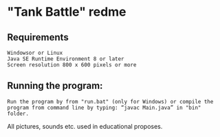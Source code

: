 
# "Tank Battle" redme
		
## Requirements
	Windowsor or Linux
	Java SE Runtime Environment 8 or later
	Screen resolution 800 x 600 pixels or more
	
## Running the program:
	Run the program by from "run.bat" (only for Windows) or compile the program from command line by typing: “javac Main.java” in "bin" folder.
	
All pictures, sounds etc. used in educational proposes.
	
	
